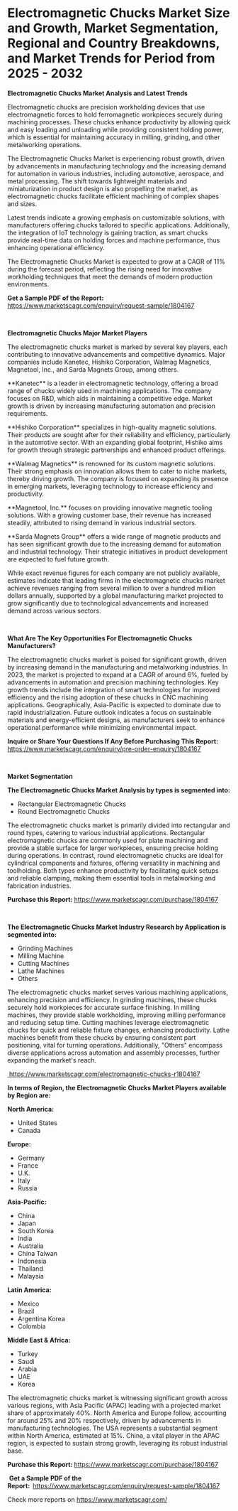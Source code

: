 <p><h1>Electromagnetic Chucks Market Size and Growth, Market Segmentation, Regional and Country Breakdowns, and Market Trends for Period from 2025 -  2032</h1></p><p><strong>Electromagnetic Chucks Market Analysis and Latest Trends</strong></p>
<p><p>Electromagnetic chucks are precision workholding devices that use electromagnetic forces to hold ferromagnetic workpieces securely during machining processes. These chucks enhance productivity by allowing quick and easy loading and unloading while providing consistent holding power, which is essential for maintaining accuracy in milling, grinding, and other metalworking operations.</p><p>The Electromagnetic Chucks Market is experiencing robust growth, driven by advancements in manufacturing technology and the increasing demand for automation in various industries, including automotive, aerospace, and metal processing. The shift towards lightweight materials and miniaturization in product design is also propelling the market, as electromagnetic chucks facilitate efficient machining of complex shapes and sizes.</p><p>Latest trends indicate a growing emphasis on customizable solutions, with manufacturers offering chucks tailored to specific applications. Additionally, the integration of IoT technology is gaining traction, as smart chucks provide real-time data on holding forces and machine performance, thus enhancing operational efficiency.</p><p>The Electromagnetic Chucks Market is expected to grow at a CAGR of 11% during the forecast period, reflecting the rising need for innovative workholding techniques that meet the demands of modern production environments.</p></p>
<p><strong>Get a Sample PDF of the Report:&nbsp;</strong> <a href="https://www.marketscagr.com/enquiry/request-sample/1804167?utm_campaign=2215&utm_medium=2&utm_source=Github&utm_content=ia&utm_term=19022025&utm_id=electromagnetic-chucks">https://www.marketscagr.com/enquiry/request-sample/1804167</a></p>
<p>&nbsp;</p>
<p><strong>Electromagnetic Chucks Major Market Players</strong></p>
<p><p>The electromagnetic chucks market is marked by several key players, each contributing to innovative advancements and competitive dynamics. Major companies include Kanetec, Hishiko Corporation, Walmag Magnetics, Magnetool, Inc., and Sarda Magnets Group, among others.</p><p>**Kanetec** is a leader in electromagnetic technology, offering a broad range of chucks widely used in machining applications. The company focuses on R&D, which aids in maintaining a competitive edge. Market growth is driven by increasing manufacturing automation and precision requirements.</p><p>**Hishiko Corporation** specializes in high-quality magnetic solutions. Their products are sought after for their reliability and efficiency, particularly in the automotive sector. With an expanding global footprint, Hishiko aims for growth through strategic partnerships and enhanced product offerings.</p><p>**Walmag Magnetics** is renowned for its custom magnetic solutions. Their strong emphasis on innovation allows them to cater to niche markets, thereby driving growth. The company is focused on expanding its presence in emerging markets, leveraging technology to increase efficiency and productivity.</p><p>**Magnetool, Inc.** focuses on providing innovative magnetic tooling solutions. With a growing customer base, their revenue has increased steadily, attributed to rising demand in various industrial sectors.</p><p>**Sarda Magnets Group** offers a wide range of magnetic products and has seen significant growth due to the increasing demand for automation and industrial technology. Their strategic initiatives in product development are expected to fuel future growth.</p><p>While exact revenue figures for each company are not publicly available, estimates indicate that leading firms in the electromagnetic chucks market achieve revenues ranging from several million to over a hundred million dollars annually, supported by a global manufacturing market projected to grow significantly due to technological advancements and increased demand across various sectors.</p></p>
<p>&nbsp;</p>
<p><strong>What Are The Key Opportunities For Electromagnetic Chucks Manufacturers?</strong></p>
<p><p>The electromagnetic chucks market is poised for significant growth, driven by increasing demand in the manufacturing and metalworking industries. In 2023, the market is projected to expand at a CAGR of around 6%, fueled by advancements in automation and precision machining technologies. Key growth trends include the integration of smart technologies for improved efficiency and the rising adoption of these chucks in CNC machining applications. Geographically, Asia-Pacific is expected to dominate due to rapid industrialization. Future outlook indicates a focus on sustainable materials and energy-efficient designs, as manufacturers seek to enhance operational performance while minimizing environmental impact.</p></p>
<p><strong>Inquire or Share Your Questions If Any Before Purchasing This Report:</strong> <a href="https://www.marketscagr.com/enquiry/pre-order-enquiry/1804167?utm_campaign=2215&utm_medium=2&utm_source=Github&utm_content=ia&utm_term=19022025&utm_id=electromagnetic-chucks">https://www.marketscagr.com/enquiry/pre-order-enquiry/1804167</a></p>
<p>&nbsp;</p>
<p><strong>Market Segmentation</strong></p>
<p><strong>The Electromagnetic Chucks Market Analysis by types is segmented into:</strong></p>
<p><ul><li>Rectangular Electromagnetic Chucks</li><li>Round Electromagnetic Chucks</li></ul></p>
<p><p>The electromagnetic chucks market is primarily divided into rectangular and round types, catering to various industrial applications. Rectangular electromagnetic chucks are commonly used for plate machining and provide a stable surface for larger workpieces, ensuring precise holding during operations. In contrast, round electromagnetic chucks are ideal for cylindrical components and fixtures, offering versatility in machining and toolholding. Both types enhance productivity by facilitating quick setups and reliable clamping, making them essential tools in metalworking and fabrication industries.</p></p>
<p><strong>Purchase this Report:&nbsp;</strong><a href="https://www.marketscagr.com/purchase/1804167?utm_campaign=2215&utm_medium=2&utm_source=Github&utm_content=ia&utm_term=19022025&utm_id=electromagnetic-chucks">https://www.marketscagr.com/purchase/1804167</a></p>
<p>&nbsp;</p>
<p><strong>The Electromagnetic Chucks Market Industry Research by Application is segmented into:</strong></p>
<p><ul><li>Grinding Machines</li><li>Milling Machine</li><li>Cutting Machines</li><li>Lathe Machines</li><li>Others</li></ul></p>
<p><p>The electromagnetic chucks market serves various machining applications, enhancing precision and efficiency. In grinding machines, these chucks securely hold workpieces for accurate surface finishing. In milling machines, they provide stable workholding, improving milling performance and reducing setup time. Cutting machines leverage electromagnetic chucks for quick and reliable fixture changes, enhancing productivity. Lathe machines benefit from these chucks by ensuring consistent part positioning, vital for turning operations. Additionally, "Others" encompass diverse applications across automation and assembly processes, further expanding the market's reach.</p></p>
<p><a href="https://www.marketscagr.com/electromagnetic-chucks-r1804167?utm_campaign=2215&utm_medium=2&utm_source=Github&utm_content=ia&utm_term=19022025&utm_id=electromagnetic-chucks">&nbsp;https://www.marketscagr.com/electromagnetic-chucks-r1804167</a></p>
<p><strong>In terms of Region, the Electromagnetic Chucks Market Players available by Region are:</strong></p>
<p>
    <p> <strong> North America: </strong>
        <ul>
            <li>United States</li>
            <li>Canada</li>
        </ul>
        </p> 
    <p> <strong> Europe: </strong>
        <ul>
            <li>Germany</li>
            <li>France</li>
            <li>U.K.</li>
            <li>Italy</li>
            <li>Russia</li>
        </ul>
        </p> 
    <p> <strong> Asia-Pacific: </strong>
        <ul>
            <li>China</li>
            <li>Japan</li>
            <li>South Korea</li>
            <li>India</li>
            <li>Australia</li>
            <li>China Taiwan</li>
            <li>Indonesia</li>
            <li>Thailand</li>
            <li>Malaysia</li>
        </ul>
        </p> 
    <p> <strong> Latin America: </strong>
        <ul>
            <li>Mexico</li>
            <li>Brazil</li>
            <li>Argentina Korea</li>
            <li>Colombia</li>
        </ul>
        </p> 
    <p> <strong> Middle East & Africa: </strong>
        <ul>
            <li>Turkey</li>
            <li>Saudi</li>
            <li>Arabia</li>
            <li>UAE</li>
            <li>Korea</li>
        </ul>
    </p>
    </p>
<p><p>The electromagnetic chucks market is witnessing significant growth across various regions, with Asia Pacific (APAC) leading with a projected market share of approximately 40%. North America and Europe follow, accounting for around 25% and 20% respectively, driven by advancements in manufacturing technologies. The USA represents a substantial segment within North America, estimated at 15%. China, a vital player in the APAC region, is expected to sustain strong growth, leveraging its robust industrial base.</p></p>
<p><strong>Purchase this Report: </strong><a href="https://www.marketscagr.com/purchase/1804167?utm_campaign=2215&utm_medium=2&utm_source=Github&utm_content=ia&utm_term=19022025&utm_id=electromagnetic-chucks">https://www.marketscagr.com/purchase/1804167</a></p>
<p>&nbsp;<strong>Get a Sample PDF of the Report:&nbsp;&nbsp;</strong><a href="https://www.marketscagr.com/enquiry/request-sample/1804167?utm_campaign=2215&utm_medium=2&utm_source=Github&utm_content=ia&utm_term=19022025&utm_id=electromagnetic-chucks">https://www.marketscagr.com/enquiry/request-sample/1804167</a></p>
<p><strong></strong></p>
<p>Check more reports on <a href="https://www.marketscagr.com/?utm_campaign=2215&utm_medium=2&utm_source=Github&utm_content=ia&utm_term=19022025&utm_id=electromagnetic-chucks">https://www.marketscagr.com/</a></p>